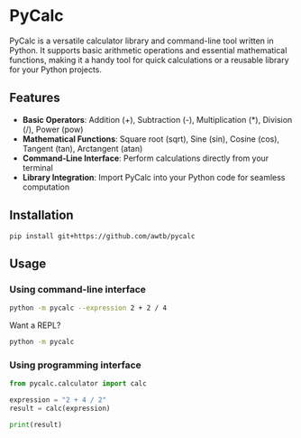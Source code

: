 # PyCalc

PyCalc is a versatile calculator library and command-line tool written in Python. It supports basic arithmetic operations and essential mathematical functions, making it a handy tool for quick calculations or a reusable library for your Python projects.

## Features

- **Basic Operators**: Addition (+), Subtraction (-), Multiplication (*), Division (/), Power (pow)
- **Mathematical Functions**: Square root (sqrt), Sine (sin), Cosine (cos), Tangent (tan), Arctangent (atan)
- **Command-Line Interface**: Perform calculations directly from your terminal
- **Library Integration**: Import PyCalc into your Python code for seamless computation

## Installation

```commandline
pip install git+https://github.com/awtb/pycalc
```

## Usage

### Using command-line interface

```bash
python -m pycalc --expression 2 + 2 / 4
```

Want a REPL?
```bash
python -m pycalc
```

### Using programming interface
```python
from pycalc.calculator import calc

expression = "2 + 4 / 2"
result = calc(expression)

print(result)
```

